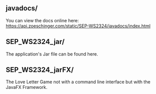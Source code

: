 ## javadocs/

You can view the docs online here: <br />
https://api.zoeschinger.com/static/SEP-WS2324/javadocs/index.html

## SEP_WS2324_jar/

The application's Jar file can be found here.

## SEP_WS2324_jarFX/

The Love Letter Game not with a command line interface but with the JavaFX Framework.
